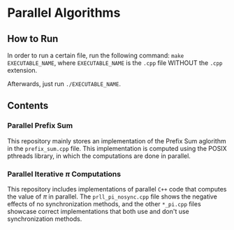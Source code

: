 # Parallel Algorithms

## How to Run
In order to run a certain file, run the following command:
`make EXECUTABLE_NAME`, where `EXECUTABLE_NAME` is the `.cpp` file WITHOUT the `.cpp` extension.

Afterwards, just run `./EXECUTABLE_NAME`.

## Contents
### Parallel Prefix Sum
This repository mainly stores an implementation of the Prefix Sum aglorithm in 
the `prefix_sum.cpp` file. This implementation is computed using the POSIX pthreads
library, in which the computations are done in parallel. 

### Parallel Iterative $\pi$ Computations
This repository includes implementations of parallel `C++` code that computes the value
of $\pi$ in parallel. 
The `prll_pi_nosync.cpp` file shows the negative effects of no synchronization methods,
and the other `*_pi.cpp` files showcase correct implementations that both use and don't 
use synchronization methods. 

